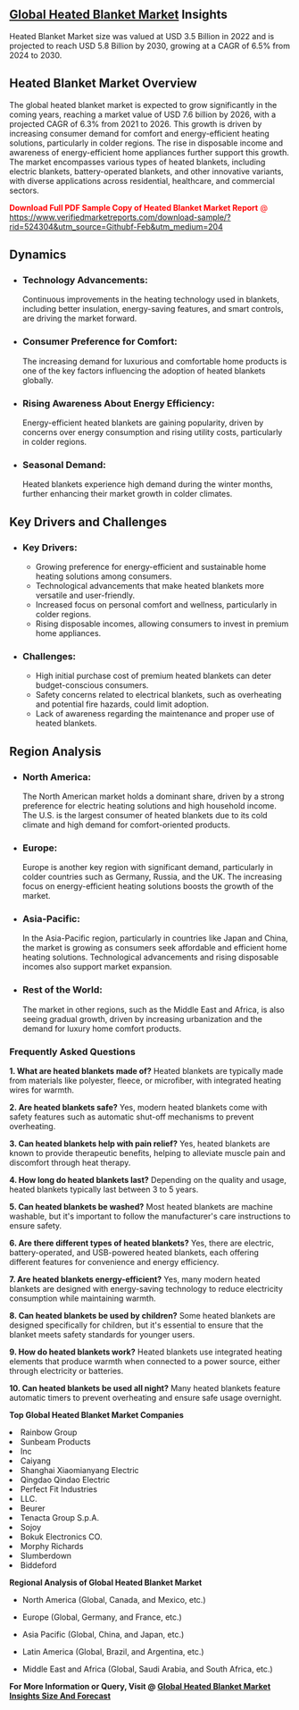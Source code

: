 <h2><a href="https://www.verifiedmarketreports.com/download-sample/?rid=524304&amp;utm_source=Githubf&amp;utm_medium=204" target="_blank">Global Heated Blanket Market</a> Insights</h2><p>Heated Blanket Market size was valued at USD 3.5 Billion in 2022 and is projected to reach USD 5.8 Billion by 2030, growing at a CAGR of 6.5% from 2024 to 2030.</p><p> <h2>Heated Blanket Market Overview</h2> <p>The global heated blanket market is expected to grow significantly in the coming years, reaching a market value of USD 7.6 billion by 2026, with a projected CAGR of 6.3% from 2021 to 2026. This growth is driven by increasing consumer demand for comfort and energy-efficient heating solutions, particularly in colder regions. The rise in disposable income and awareness of energy-efficient home appliances further support this growth. The market encompasses various types of heated blankets, including electric blankets, battery-operated blankets, and other innovative variants, with diverse applications across residential, healthcare, and commercial sectors.</p> <p><p><span class=""><span style="color: #ff0000;"><strong>Download Full PDF Sample Copy of Heated Blanket Market Report</strong> @ </span><a href="https://www.verifiedmarketreports.com/download-sample/?rid=524304&amp;utm_source=Githubf-Feb&amp;utm_medium=204" target="_blank">https://www.verifiedmarketreports.com/download-sample/?rid=524304&amp;utm_source=Githubf-Feb&amp;utm_medium=204</a></span></p></p> <h2>Dynamics</h2> <ul> <li><h3>Technology Advancements: </h3>Continuous improvements in the heating technology used in blankets, including better insulation, energy-saving features, and smart controls, are driving the market forward.</li> <li><h3>Consumer Preference for Comfort: </h3>The increasing demand for luxurious and comfortable home products is one of the key factors influencing the adoption of heated blankets globally.</li> <li><h3>Rising Awareness About Energy Efficiency: </h3>Energy-efficient heated blankets are gaining popularity, driven by concerns over energy consumption and rising utility costs, particularly in colder regions.</li> <li><h3>Seasonal Demand: </h3>Heated blankets experience high demand during the winter months, further enhancing their market growth in colder climates.</li> </ul> <h2>Key Drivers and Challenges</h2> <ul> <li><h3>Key Drivers: </h3> <ul> <li>Growing preference for energy-efficient and sustainable home heating solutions among consumers.</li> <li>Technological advancements that make heated blankets more versatile and user-friendly.</li> <li>Increased focus on personal comfort and wellness, particularly in colder regions.</li> <li>Rising disposable incomes, allowing consumers to invest in premium home appliances.</li> </ul> </li> <li><h3>Challenges: </h3> <ul> <li>High initial purchase cost of premium heated blankets can deter budget-conscious consumers.</li> <li>Safety concerns related to electrical blankets, such as overheating and potential fire hazards, could limit adoption.</li> <li>Lack of awareness regarding the maintenance and proper use of heated blankets.</li> </ul> </li> </ul> <h2>Region Analysis</h2> <ul> <li><h3>North America: </h3>The North American market holds a dominant share, driven by a strong preference for electric heating solutions and high household income. The U.S. is the largest consumer of heated blankets due to its cold climate and high demand for comfort-oriented products.</li> <li><h3>Europe: </h3>Europe is another key region with significant demand, particularly in colder countries such as Germany, Russia, and the UK. The increasing focus on energy-efficient heating solutions boosts the growth of the market.</li> <li><h3>Asia-Pacific: </h3>In the Asia-Pacific region, particularly in countries like Japan and China, the market is growing as consumers seek affordable and efficient home heating solutions. Technological advancements and rising disposable incomes also support market expansion.</li> <li><h3>Rest of the World: </h3>The market in other regions, such as the Middle East and Africa, is also seeing gradual growth, driven by increasing urbanization and the demand for luxury home comfort products.</li> </ul> <h3>Frequently Asked Questions</h3> <p><strong>1. What are heated blankets made of?</strong> Heated blankets are typically made from materials like polyester, fleece, or microfiber, with integrated heating wires for warmth.</p> <p><strong>2. Are heated blankets safe?</strong> Yes, modern heated blankets come with safety features such as automatic shut-off mechanisms to prevent overheating.</p> <p><strong>3. Can heated blankets help with pain relief?</strong> Yes, heated blankets are known to provide therapeutic benefits, helping to alleviate muscle pain and discomfort through heat therapy.</p> <p><strong>4. How long do heated blankets last?</strong> Depending on the quality and usage, heated blankets typically last between 3 to 5 years.</p> <p><strong>5. Can heated blankets be washed?</strong> Most heated blankets are machine washable, but it's important to follow the manufacturer's care instructions to ensure safety.</p> <p><strong>6. Are there different types of heated blankets?</strong> Yes, there are electric, battery-operated, and USB-powered heated blankets, each offering different features for convenience and energy efficiency.</p> <p><strong>7. Are heated blankets energy-efficient?</strong> Yes, many modern heated blankets are designed with energy-saving technology to reduce electricity consumption while maintaining warmth.</p> <p><strong>8. Can heated blankets be used by children?</strong> Some heated blankets are designed specifically for children, but it's essential to ensure that the blanket meets safety standards for younger users.</p> <p><strong>9. How do heated blankets work?</strong> Heated blankets use integrated heating elements that produce warmth when connected to a power source, either through electricity or batteries.</p> <p><strong>10. Can heated blankets be used all night?</strong> Many heated blankets feature automatic timers to prevent overheating and ensure safe usage overnight.</p> </p><p><strong>Top Global Heated Blanket Market Companies</strong></p><div data-test-id=""><p><li>Rainbow Group</li><li> Sunbeam Products</li><li> Inc</li><li> Caiyang</li><li> Shanghai Xiaomianyang Electric</li><li> Qingdao Qindao Electric</li><li> Perfect Fit Industries</li><li> LLC.</li><li> Beurer</li><li> Tenacta Group S.p.A.</li><li> Sojoy</li><li> Bokuk Electronics CO.</li><li> Morphy Richards</li><li> Slumberdown</li><li> Biddeford</li></p><div><strong>Regional Analysis of&nbsp;Global Heated Blanket Market</strong></div><ul><li dir="ltr"><p dir="ltr">North America&nbsp;(Global, Canada, and Mexico, etc.)</p></li><li dir="ltr"><p dir="ltr">Europe (Global, Germany, and France, etc.)</p></li><li dir="ltr"><p dir="ltr">Asia Pacific&nbsp;(Global, China, and Japan, etc.)</p></li><li dir="ltr"><p dir="ltr">Latin America&nbsp;(Global, Brazil, and Argentina, etc.)</p></li><li dir="ltr">Middle East and Africa&nbsp;(Global, Saudi Arabia, and South Africa, etc.)</li></ul><p><strong>For More Information or Query, Visit @&nbsp;</strong><strong><a href="https://www.verifiedmarketreports.com/product/heated-blanket-market/?utm_source=Githubf&amp;utm_medium=204" target="_blank">Global Heated Blanket Market Insights Size And Forecast</a></strong></p></div>
